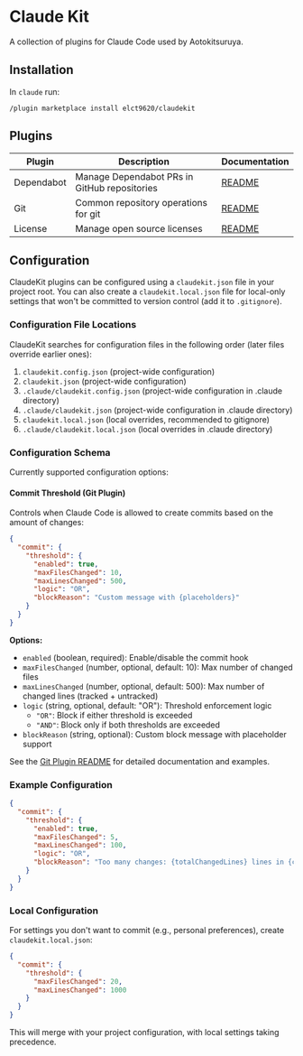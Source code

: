 Claude Kit
===

A collection of plugins for Claude Code used by Aotokitsuruya.

## Installation

In `claude` run:

```
/plugin marketplace install elct9620/claudekit
```

## Plugins

| Plugin     | Description                                  | Documentation                            |
|------------|----------------------------------------------|------------------------------------------|
| Dependabot | Manage Dependabot PRs in GitHub repositories | [README](./plugins/dependabot/README.md) |
| Git        | Common repository operations for git         | [README](./plugins/git/README.md)        |
| License    | Manage open source licenses                  | [README](./plugins/license/README.md)    |

## Configuration

ClaudeKit plugins can be configured using a `claudekit.json` file in your project root. You can also create a `claudekit.local.json` file for local-only settings that won't be committed to version control (add it to `.gitignore`).

### Configuration File Locations

ClaudeKit searches for configuration files in the following order (later files override earlier ones):

1. `claudekit.config.json` (project-wide configuration)
2. `claudekit.json` (project-wide configuration)
3. `.claude/claudekit.config.json` (project-wide configuration in .claude directory)
4. `.claude/claudekit.json` (project-wide configuration in .claude directory)
5. `claudekit.local.json` (local overrides, recommended to gitignore)
6. `.claude/claudekit.local.json` (local overrides in .claude directory)

### Configuration Schema

Currently supported configuration options:

#### Commit Threshold (Git Plugin)

Controls when Claude Code is allowed to create commits based on the amount of changes:

```json
{
  "commit": {
    "threshold": {
      "enabled": true,
      "maxFilesChanged": 10,
      "maxLinesChanged": 500,
      "logic": "OR",
      "blockReason": "Custom message with {placeholders}"
    }
  }
}
```

**Options:**
- `enabled` (boolean, required): Enable/disable the commit hook
- `maxFilesChanged` (number, optional, default: 10): Max number of changed files
- `maxLinesChanged` (number, optional, default: 500): Max number of changed lines (tracked + untracked)
- `logic` (string, optional, default: "OR"): Threshold enforcement logic
  - `"OR"`: Block if either threshold is exceeded
  - `"AND"`: Block only if both thresholds are exceeded
- `blockReason` (string, optional): Custom block message with placeholder support

See the [Git Plugin README](./plugins/git/README.md#commit-threshold-hook) for detailed documentation and examples.

### Example Configuration

```json
{
  "commit": {
    "threshold": {
      "enabled": true,
      "maxFilesChanged": 5,
      "maxLinesChanged": 100,
      "logic": "OR",
      "blockReason": "Too many changes: {totalChangedLines} lines in {changedFiles} files"
    }
  }
}
```

### Local Configuration

For settings you don't want to commit (e.g., personal preferences), create `claudekit.local.json`:

```json
{
  "commit": {
    "threshold": {
      "maxFilesChanged": 20,
      "maxLinesChanged": 1000
    }
  }
}
```

This will merge with your project configuration, with local settings taking precedence.
